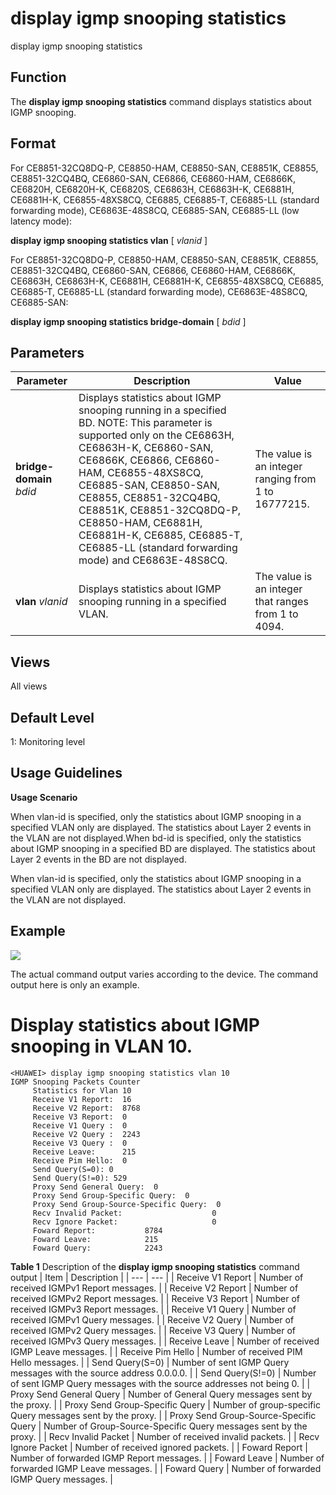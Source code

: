 display igmp snooping statistics
================================

display igmp snooping statistics

Function
--------



The **display igmp snooping statistics** command displays statistics about IGMP snooping.




Format
------

For CE8851-32CQ8DQ-P, CE8850-HAM, CE8850-SAN, CE8851K, CE8855, CE8851-32CQ4BQ, CE6860-SAN, CE6866, CE6860-HAM, CE6866K, CE6820H, CE6820H-K, CE6820S, CE6863H, CE6863H-K, CE6881H, CE6881H-K, CE6855-48XS8CQ, CE6885, CE6885-T, CE6885-LL (standard forwarding mode), CE6863E-48S8CQ, CE6885-SAN, CE6885-LL (low latency mode):

**display igmp snooping statistics vlan** [ *vlanid* ]

For CE8851-32CQ8DQ-P, CE8850-HAM, CE8850-SAN, CE8851K, CE8855, CE8851-32CQ4BQ, CE6860-SAN, CE6866, CE6860-HAM, CE6866K, CE6863H, CE6863H-K, CE6881H, CE6881H-K, CE6855-48XS8CQ, CE6885, CE6885-T, CE6885-LL (standard forwarding mode), CE6863E-48S8CQ, CE6885-SAN:

**display igmp snooping statistics bridge-domain** [ *bdid* ]


Parameters
----------

| Parameter | Description | Value |
| --- | --- | --- |
| **bridge-domain** *bdid* | Displays statistics about IGMP snooping running in a specified BD.  NOTE:  This parameter is supported only on the CE6863H, CE6863H-K, CE6860-SAN, CE6866K, CE6866, CE6860-HAM, CE6855-48XS8CQ, CE6885-SAN, CE8850-SAN, CE8855, CE8851-32CQ4BQ, CE8851K, CE8851-32CQ8DQ-P, CE8850-HAM, CE6881H, CE6881H-K, CE6885, CE6885-T, CE6885-LL (standard forwarding mode) and CE6863E-48S8CQ. | The value is an integer ranging from 1 to 16777215. |
| **vlan** *vlanid* | Displays statistics about IGMP snooping running in a specified VLAN. | The value is an integer that ranges from 1 to 4094. |



Views
-----

All views


Default Level
-------------

1: Monitoring level


Usage Guidelines
----------------

**Usage Scenario**



When vlan-id is specified, only the statistics about IGMP snooping in a specified VLAN only are displayed. The statistics about Layer 2 events in the VLAN are not displayed.When bd-id is specified, only the statistics about IGMP snooping in a specified BD are displayed. The statistics about Layer 2 events in the BD are not displayed.



When vlan-id is specified, only the statistics about IGMP snooping in a specified VLAN only are displayed. The statistics about Layer 2 events in the VLAN are not displayed.




Example
-------

![](../public_sys-resources/note_3.0-en-us.png) 

The actual command output varies according to the device. The command output here is only an example.


# Display statistics about IGMP snooping in VLAN 10.
```
<HUAWEI> display igmp snooping statistics vlan 10
IGMP Snooping Packets Counter
     Statistics for Vlan 10
     Receive V1 Report:  16
     Receive V2 Report:  8768
     Receive V3 Report:  0
     Receive V1 Query :  0
     Receive V2 Query :  2243
     Receive V3 Query :  0
     Receive Leave:      215
     Receive Pim Hello:  0
     Send Query(S=0): 0
     Send Query(S!=0): 529
     Proxy Send General Query:  0
     Proxy Send Group-Specific Query:  0 
     Proxy Send Group-Source-Specific Query:  0
     Recv Invalid Packet:                    0
     Recv Ignore Packet:                     0
     Foward Report:           8784
     Foward Leave:            215     
     Foward Query:            2243

```

**Table 1** Description of the **display igmp snooping statistics** command output
| Item | Description |
| --- | --- |
| Receive V1 Report | Number of received IGMPv1 Report messages. |
| Receive V2 Report | Number of received IGMPv2 Report messages. |
| Receive V3 Report | Number of received IGMPv3 Report messages. |
| Receive V1 Query | Number of received IGMPv1 Query messages. |
| Receive V2 Query | Number of received IGMPv2 Query messages. |
| Receive V3 Query | Number of received IGMPv3 Query messages. |
| Receive Leave | Number of received IGMP Leave messages. |
| Receive Pim Hello | Number of received PIM Hello messages. |
| Send Query(S=0) | Number of sent IGMP Query messages with the source address 0.0.0.0. |
| Send Query(S!=0) | Number of sent IGMP Query messages with the source addresses not being 0. |
| Proxy Send General Query | Number of General Query messages sent by the proxy. |
| Proxy Send Group-Specific Query | Number of group-specific Query messages sent by the proxy. |
| Proxy Send Group-Source-Specific Query | Number of Group-Source-Specific Query messages sent by the proxy. |
| Recv Invalid Packet | Number of received invalid packets. |
| Recv Ignore Packet | Number of received ignored packets. |
| Foward Report | Number of forwarded IGMP Report messages. |
| Foward Leave | Number of forwarded IGMP Leave messages. |
| Foward Query | Number of forwarded IGMP Query messages. |